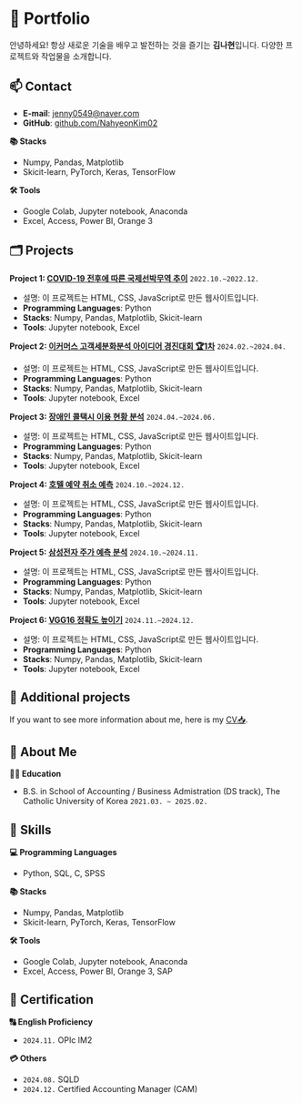 # 📌 Portfolio

안녕하세요! 항상 새로운 기술을 배우고 발전하는 것을 즐기는 **김나현**입니다.
다양한 프로젝트와 작업물을 소개합니다.

## 📫 Contact
- **E-mail**: [jenny0549@naver.com](mailto:jenny0549@naver.com)
- **GitHub**: [github.com/NahyeonKim02](https://github.com/NahyeonKim02)

**📚 Stacks**
- Numpy, Pandas, Matplotlib
- Skicit-learn, PyTorch, Keras, TensorFlow

**🛠️ Tools**
- Google Colab, Jupyter notebook, Anaconda
- Excel, Access, Power BI, Orange 3

## 🗂️ Projects

**Project 1: [COVID-19 전후에 따른 국제선박무역 추이](https://github.com/NahyeonKim02/Hotel-Reservation-Cancellation-Prediction)** ```2022.10.~2022.12.```
- 설명: 이 프로젝트는 HTML, CSS, JavaScript로 만든 웹사이트입니다.
- **Programming Languages**: Python
- **Stacks**: Numpy, Pandas, Matplotlib, Skicit-learn
- **Tools**: Jupyter notebook, Excel

**Project 2: [이커머스 고객세분화분석 아이디어 경진대회 🏆1차](https://github.com/NahyeonKim02/Hotel-Reservation-Cancellation-Prediction)** ```2024.02.~2024.04.```
- 설명: 이 프로젝트는 HTML, CSS, JavaScript로 만든 웹사이트입니다.
- **Programming Languages**: Python
- **Stacks**: Numpy, Pandas, Matplotlib, Skicit-learn
- **Tools**: Jupyter notebook, Excel

**Project 3: [장애인 콜택시 이용 현황 분석](https://github.com/NahyeonKim02/Hotel-Reservation-Cancellation-Prediction)** ```2024.04.~2024.06.```
- 설명: 이 프로젝트는 HTML, CSS, JavaScript로 만든 웹사이트입니다.
- **Programming Languages**: Python
- **Stacks**: Numpy, Pandas, Matplotlib, Skicit-learn
- **Tools**: Jupyter notebook, Excel

**Project 4: [호텔 예약 취소 예측](https://github.com/NahyeonKim02/Hotel-Reservation-Cancellation-Prediction)** ```2024.10.~2024.12.```
- 설명: 이 프로젝트는 HTML, CSS, JavaScript로 만든 웹사이트입니다.
- **Programming Languages**: Python
- **Stacks**: Numpy, Pandas, Matplotlib, Skicit-learn
- **Tools**: Jupyter notebook, Excel

**Project 5: [삼성전자 주가 예측 분석](https://github.com/NahyeonKim02/Hotel-Reservation-Cancellation-Prediction)** ```2024.10.~2024.11.```
- 설명: 이 프로젝트는 HTML, CSS, JavaScript로 만든 웹사이트입니다.
- **Programming Languages**: Python
- **Stacks**: Numpy, Pandas, Matplotlib, Skicit-learn
- **Tools**: Jupyter notebook, Excel

**Project 6: [VGG16 정확도 높이기](https://github.com/NahyeonKim02/Hotel-Reservation-Cancellation-Prediction)** ```2024.11.~2024.12.```
- 설명: 이 프로젝트는 HTML, CSS, JavaScript로 만든 웹사이트입니다.
- **Programming Languages**: Python
- **Stacks**: Numpy, Pandas, Matplotlib, Skicit-learn
- **Tools**: Jupyter notebook, Excel

## 📂 Additional projects
If you want to see more information about me, here is my [CV📥](https://github.com/NahyeonKim02/Hotel-Reservation-Cancellation-Prediction).

## 🔭 About Me

**🧑‍🎓 Education**
- B.S. in School of Accounting / Business Admistration (DS track), The Catholic University of Korea ```2021.03. ~ 2025.02.``` 


## 🎨 Skills
**💻 Programming Languages**
- Python, SQL, C, SPSS

**📚 Stacks**
- Numpy, Pandas, Matplotlib
- Skicit-learn, PyTorch, Keras, TensorFlow

**🛠️ Tools**
- Google Colab, Jupyter notebook, Anaconda
- Excel, Access, Power BI, Orange 3, SAP


## 🪪 Certification
**🔠 English Proficiency**
- ```2024.11.```  OPIc IM2

**💳 Others**
- ```2024.08.```  SQLD
- ```2024.12.```  Certified Accounting Manager (CAM)
